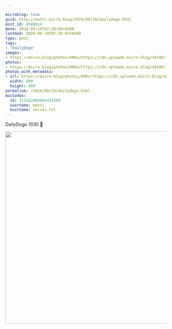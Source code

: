 ```yaml
---

microblog: true
guid: http://matti.micro.blog/2024/09/19/dailydogo.html
post_id: 4348814
date: 2024-09-19T07:10:03+0200
lastmod: 2024-09-19T07:10:03+0200
type: post
tags:
- "DailyDogo"
images:
- https://micro.blog/photos/600x/https://cdn.uploads.micro.blog/44388/2024/1fceacabe5344144883f646ada0a88e8.jpg
photos:
- https://micro.blog/photos/600x/https://cdn.uploads.micro.blog/44388/2024/1fceacabe5344144883f646ada0a88e8.jpg
photos_with_metadata:
- url: https://micro.blog/photos/600x/https://cdn.uploads.micro.blog/44388/2024/1fceacabe5344144883f646ada0a88e8.jpg
  width: 600
  height: 450
permalink: /2024/09/19/dailydogo.html
mastodon:
  id: 113162493681434269
  username: matti
  hostname: social.lol
---
```

DailyDogo 1030 🐶

<img src="/media/uploads/2024/1fceacabe5344144883f646ada0a88e8.jpg" width="600" alt="" />
